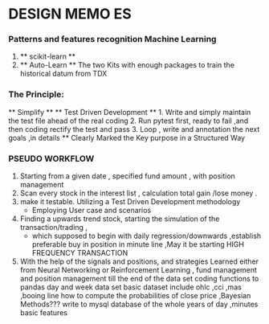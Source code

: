 
# DESIGN MEMO ES

### Patterns and features recognition Machine Learning   
1. ** scikit-learn  ** 
1. ** Auto-Learn **
    The two Kits with enough packages to train the historical datum from TDX
    
### The Principle:
** Simplify ** 
** Test Driven Development ** 
    1. Write and simply maintain the test file ahead of the real coding 
    2. Run pytest first, ready to fail ,and then coding rectify the test and pass 
    3. Loop , write and annotation the next goals ,in details
** Clearly Marked the Key purpose in a Structured Way   

### PSEUDO WORKFLOW
1. Starting from a given date , specified fund amount , with position management
2. Scan every stock in the interest list , calculation total gain /lose money .
3. make it testable. Utilizing a Test Driven Development methodology  
    * Employing User case and scenarios 
4. Finding a upwards trend stock, starting the simulation of the transaction/trading ,
    * which supposed to begin with daily regression/downwards ,establish preferable
  buy in position in minute line ,May it be starting HIGH FREQUENCY TRANSACTION
5. With the help of the signals and positions, and strategies Learned either from Neural Networking
    or Reinforcement Learning , fund management and position management
 till the end of the data set
 coding functions to pandas day and week data set
 basic dataset include ohlc ,cci ,mas ,booing line
 how to compute the probabilities of close price ,Bayesian Methods???
 write to mysql database of the whole years of day ,minutes basic features


